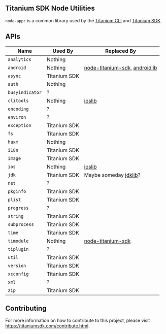 ## Titanium SDK Node Utilities

`node-appc` is a common library used by the [Titanium CLI][ticli] and [Titanium SDK][tisdk].

## APIs

| Name            | Used By      | Replaced By |
| --------------- | ------------ | ----------- |
| `analytics`     | Nothing      | |
| `android`       | Nothing      | [node-titanium-sdk][1], [androidlib][2] |
| `async`         | Titanium SDK | |
| `auth`          | Nothing      | |
| `busyindicator` | ?            | |
| `clitools`      | Nothing      | [ioslib][3] |
| `encoding`      | ?            | |
| `environ`       | ?            | |
| `exception`     | Titanium SDK | |
| `fs`            | Titanium SDK | |
| `haxm`          | Nothing      | |
| `i18n`          | Titanium SDK | |
| `image`         | Titanium SDK | |
| `ios`           | Nothing      | [ioslib][3] |
| `jdk`           | Titanium SDK | Maybe someday [jdklib][4]? |
| `net`           | ?            | |
| `pkginfo`       | Titanium SDK | |
| `plist`         | Titanium SDK | |
| `progress`      | ?            | |
| `string`        | Titanium SDK | |
| `subprocess`    | Titanium SDK | |
| `time`          | Titanium SDK | |
| `timodule`      | Nothing      | [node-titanium-sdk][1] |
| `tiplugin`      | ?            | |
| `util`          | Titanium SDK | |
| `version`       | Titanium SDK | |
| `xcconfig`      | Titanium SDK | |
| `xml`           | ?            | |
| `zip`           | Titanium SDK | |

## Contributing

For more information on how to contribute to this project, please visit
https://titaniumsdk.com/contribute.html.

[ticli]: http://github.com/tidev/titanium
[tisdk]: http://github.com/tidev/titanium_mobile
[1]: https://github.com/tidev/node-titanium-sdk
[2]: https://github.com/tidev/androidlib
[3]: http://github.com/tidev/ioslib
[4]: http://github.com/tidev/jdklib
